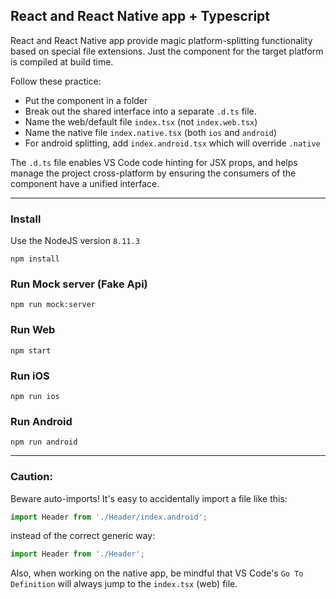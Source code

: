 ## React and React Native app + Typescript

React and React Native app provide magic platform-splitting functionality based on special file extensions. Just the component for the target platform is compiled at build time.

Follow these practice:

- Put the component in a folder
- Break out the shared interface into a separate `.d.ts` file.
- Name the web/default file `index.tsx` (not `index.web.tsx`)
- Name the native file `index.native.tsx` (both `ios` and `android`)
- For android splitting, add `index.android.tsx` which will override `.native`

The `.d.ts` file enables VS Code code hinting for JSX props, and helps manage the project cross-platform by ensuring the consumers of the component have a unified interface.

---

### Install

Use the NodeJS version `8.11.3`

```
npm install
```

### Run Mock server (Fake Api)

```
npm run mock:server
```

### Run Web

```
npm start
```

### Run iOS

```
npm run ios
```

### Run Android

```
npm run android
```

---

### Caution:

Beware auto-imports! It's easy to accidentally import a file like this:

```js
import Header from './Header/index.android';
```

instead of the correct generic way:

```js
import Header from './Header';
```

Also, when working on the native app, be mindful that VS Code's `Go To Definition` will always jump to the `index.tsx` (web) file.
